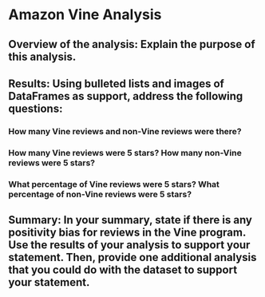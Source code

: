 # Amazon Vine Analysis

## Overview of the analysis: Explain the purpose of this analysis.

## Results: Using bulleted lists and images of DataFrames as support, address the following questions:

### How many Vine reviews and non-Vine reviews were there?
### How many Vine reviews were 5 stars? How many non-Vine reviews were 5 stars?
### What percentage of Vine reviews were 5 stars? What percentage of non-Vine reviews were 5 stars?

## Summary: In your summary, state if there is any positivity bias for reviews in the Vine program. Use the results of your analysis to support your statement. Then, provide one additional analysis that you could do with the dataset to support your statement.
